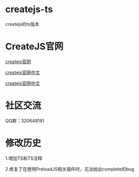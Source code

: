 # createjs-ts
createjs的ts版本
# CreateJS官网
[createjs官网](https://createjs.com/)

[createjs官网中文](https://createjs.cc/)

[createjs官网中文](https://createjs.site/)
# 社区交流
QQ群：320648191

# 修改历史
1.增加TS和TS注释

2.修复了在使用PreloadJS相关插件时，无法抛出complete的bug